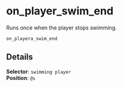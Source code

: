 # on_player_swim_end

Runs once when the player stops swimming.

```fix
on_playera_swim_end
```


## Details

**Selector**: `swimming player`<br>
**Position**: `@s`
